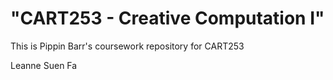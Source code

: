 # "CART253 - Creative Computation I"
This is Pippin Barr's coursework repository for CART253

Leanne Suen Fa

